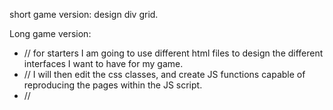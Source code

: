short game version:
design div grid.

Long game version:

- // for starters I am going to use different html files to design the different interfaces I want to have for my game.
- // I will then edit the css classes, and create JS functions capable of reproducing the pages within the JS script.
- //
